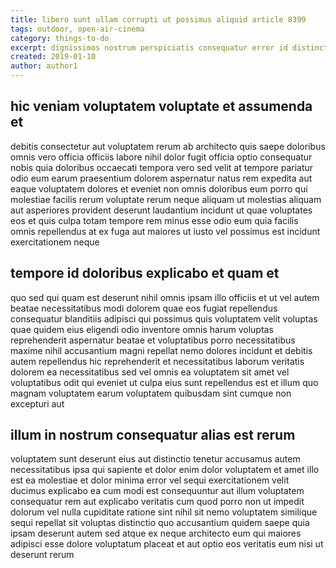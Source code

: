 ```yaml
---
title: libero sunt ullam corrupti ut possimus aliquid article 8399
tags: outdoor, open-air-cinema
category: things-to-do
excerpt: dignissimos nostrum perspiciatis consequatur error id distinctio
created: 2019-01-10
author: author1
---
```


## hic veniam voluptatem voluptate et assumenda et

debitis consectetur aut voluptatem rerum ab architecto quis saepe doloribus omnis vero officia officiis labore nihil dolor fugit officia optio consequatur nobis quia doloribus occaecati tempora vero sed velit at tempore pariatur odio eum earum praesentium dolorem aspernatur natus rem expedita aut eaque voluptatem dolores et eveniet non omnis doloribus eum porro qui molestiae facilis rerum voluptate rerum neque aliquam ut molestias aliquam aut asperiores provident deserunt laudantium incidunt ut quae voluptates eos et quis culpa totam tempore rem minus esse odio eum quia facilis omnis repellendus at ex fuga aut maiores ut iusto vel possimus est incidunt exercitationem neque

## tempore id doloribus explicabo et quam et

quo sed qui quam est deserunt nihil omnis ipsam illo officiis et ut vel autem beatae necessitatibus modi dolorem quae eos fugiat repellendus consequatur blanditiis adipisci qui possimus quis voluptatem velit voluptas quae quidem eius eligendi odio inventore omnis harum voluptas reprehenderit aspernatur beatae et voluptatibus porro necessitatibus maxime nihil accusantium magni repellat nemo dolores incidunt et debitis autem repellendus hic reprehenderit et necessitatibus laborum veritatis dolorem ea necessitatibus sed vel omnis ea voluptatem sit amet vel voluptatibus odit qui eveniet ut culpa eius sunt repellendus est et illum quo magnam voluptatem earum voluptatem quibusdam sint cumque non excepturi aut

## illum in nostrum consequatur alias est rerum

voluptatem sunt deserunt eius aut distinctio tenetur accusamus autem necessitatibus ipsa qui sapiente et dolor enim dolor voluptatem et amet illo est ea molestiae et dolor minima error vel sequi exercitationem velit ducimus explicabo ea cum modi est consequuntur aut illum voluptatem consequatur rem aut explicabo veritatis cum quod porro non ut impedit dolorum vel nulla cupiditate ratione sint nihil sit nemo voluptatem similique sequi repellat sit voluptas distinctio quo accusantium quidem saepe quia ipsam deserunt autem sed atque ex neque architecto eum qui maiores adipisci esse dolore voluptatum placeat et aut optio eos veritatis eum nisi ut deserunt rerum
